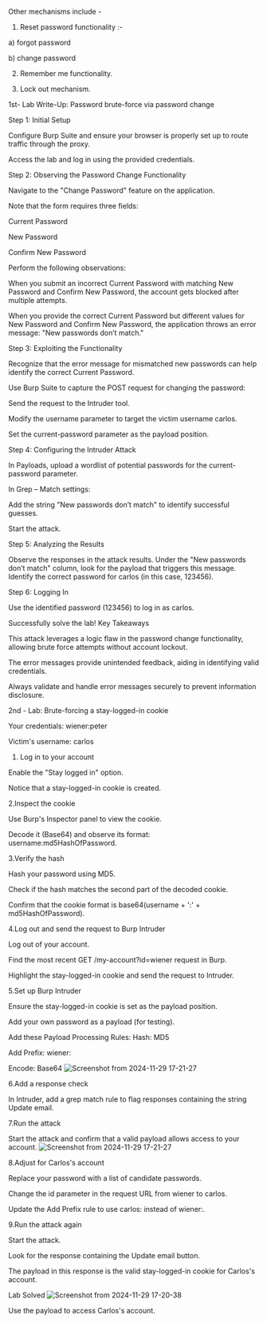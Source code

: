 Other mechanisms include -
1. Reset password functionality :- 

a) forgot password

b) change password

2. Remember me functionality.

3. Lock out mechanism.

1st- Lab Write-Up: Password brute-force via password change

Step 1: Initial Setup

Configure Burp Suite and ensure your browser is properly set up to route traffic through the proxy.

Access the lab and log in using the provided credentials.

Step 2: Observing the Password Change Functionality

Navigate to the "Change Password" feature on the application.

Note that the form requires three fields:

Current Password

New Password

Confirm New Password

Perform the following observations:

When you submit an incorrect Current Password with matching New Password and Confirm New Password, the account gets blocked after multiple attempts.

When you provide the correct Current Password but different values for New Password and Confirm New Password, the application throws an error message:
"New passwords don’t match."

Step 3: Exploiting the Functionality

Recognize that the error message for mismatched new passwords can help identify the correct Current Password.

Use Burp Suite to capture the POST request for changing the password:

Send the request to the Intruder tool.

Modify the username parameter to target the victim username carlos.

Set the current-password parameter as the payload position.

Step 4: Configuring the Intruder Attack

In Payloads, upload a wordlist of potential passwords for the current-password parameter.

In Grep – Match settings:

Add the string "New passwords don’t match" to identify successful guesses.

Start the attack.

Step 5: Analyzing the Results

Observe the responses in the attack results. Under the "New passwords don’t match" column, look for the payload that triggers this message.
Identify the correct password for carlos (in this case, 123456).

Step 6: Logging In

Use the identified password (123456) to log in as carlos.

Successfully solve the lab!
Key Takeaways

This attack leverages a logic flaw in the password change functionality, allowing brute force attempts without account lockout.

The error messages provide unintended feedback, aiding in identifying valid credentials.

Always validate and handle error messages securely to prevent information disclosure.

2nd - Lab: Brute-forcing a stay-logged-in cookie

Your credentials: wiener:peter

Victim's username: carlos

1. Log in to your account

Enable the "Stay logged in" option.

Notice that a stay-logged-in cookie is created.

2.Inspect the cookie

Use Burp's Inspector panel to view the cookie.

Decode it (Base64) and observe its format: username:md5HashOfPassword.

3.Verify the hash

Hash your password using MD5.

Check if the hash matches the second part of the decoded cookie.

Confirm that the cookie format is base64(username + ':' + md5HashOfPassword).

4.Log out and send the request to Burp Intruder

Log out of your account.

Find the most recent GET /my-account?id=wiener request in Burp.

Highlight the stay-logged-in cookie and send the request to Intruder.

5.Set up Burp Intruder

Ensure the stay-logged-in cookie is set as the payload position.

Add your own password as a payload (for testing).

Add these Payload Processing Rules:
Hash: MD5

Add Prefix: wiener:

Encode: Base64
![Screenshot from 2024-11-29 17-21-27](https://github.com/user-attachments/assets/21f087e9-4976-4697-8646-86e740e6555e)

6.Add a response check

In Intruder, add a grep match rule to flag responses containing the string Update email.

7.Run the attack

Start the attack and confirm that a valid payload allows access to your account.
![Screenshot from 2024-11-29 17-21-27](https://github.com/user-attachments/assets/bb0e007a-da43-403b-bcad-61a2a7a01152)

8.Adjust for Carlos's account

Replace your password with a list of candidate passwords.

Change the id parameter in the request URL from wiener to carlos.

Update the Add Prefix rule to use carlos: instead of wiener:.

9.Run the attack again

Start the attack.

Look for the response containing the Update email button.

The payload in this response is the valid stay-logged-in cookie for Carlos's account.

Lab Solved
![Screenshot from 2024-11-29 17-20-38](https://github.com/user-attachments/assets/69ee33c1-e01a-49f9-8611-5810db97b232)

Use the payload to access Carlos's account.
